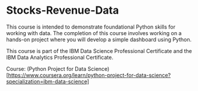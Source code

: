 # Stocks-Revenue-Data

This course is intended to demonstrate foundational Python skills for working with data. The completion of this course involves working on a hands-on project where you will develop a simple dashboard using Python.

This course is part of the IBM Data Science Professional Certificate and the IBM Data Analytics Professional Certificate.

Course: (Python Project for Data Science)[https://www.coursera.org/learn/python-project-for-data-science?specialization=ibm-data-science]
